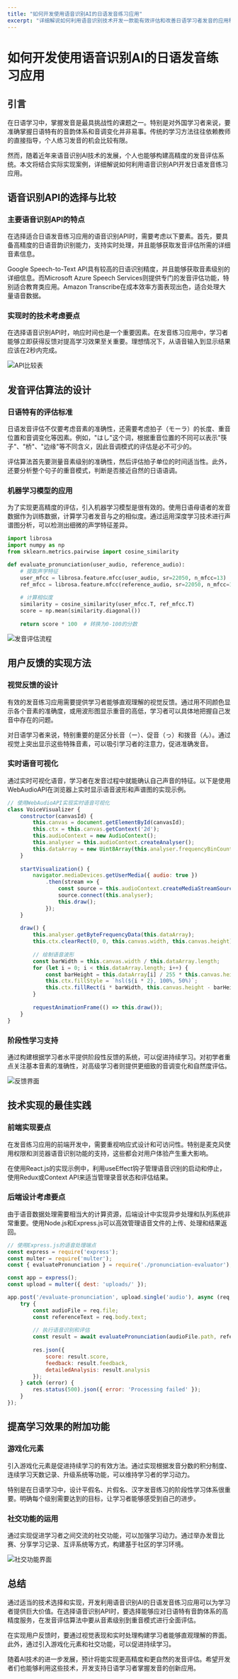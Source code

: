 ```yaml
---
title: "如何开发使用语音识别AI的日语发音练习应用"
excerpt: "详细解说如何利用语音识别技术开发一款能有效评估和改善日语学习者发音的应用程序。从API选择到实现，再到用户反馈，都能进行实践性学习。"
---
```


<!-- s1 -->
# 如何开发使用语音识别AI的日语发音练习应用

<!-- s2 -->
## 引言

<!-- s3 -->
在日语学习中，掌握发音是最具挑战性的课题之一。特别是对外国学习者来说，要准确掌握日语特有的音韵体系和音调变化并非易事。传统的学习方法往往依赖教师的直接指导，个人练习发音的机会比较有限。

<!-- s4 -->
然而，随着近年来语音识别AI技术的发展，个人也能够构建高精度的发音评估系统。本文将结合实际实现案例，详细解说如何利用语音识别API开发日语发音练习应用。

<!-- s5 -->
## 语音识别API的选择与比较

<!-- s6 -->
### 主要语音识别API的特点

<!-- s7 -->
在选择适合日语发音练习应用的语音识别API时，需要考虑以下要素。首先，要具备高精度的日语音韵识别能力，支持实时处理，并且能够获取发音评估所需的详细音素信息。

<!-- s8 -->
Google Speech-to-Text API具有较高的日语识别精度，并且能够获取音素级别的详细信息。而Microsoft Azure Speech Services则提供专门的发音评估功能，特别适合教育类应用。Amazon Transcribe在成本效率方面表现出色，适合处理大量语音数据。

<!-- s9 -->
### 实现时的技术考虑要点

<!-- s10 -->
在选择语音识别API时，响应时间也是一个重要因素。在发音练习应用中，学习者能够立即获得反馈对提高学习效果至关重要。理想情况下，从语音输入到显示结果应该在2秒内完成。

<!-- s11 -->
![API比较表](/images/blog/009/api-comparison.jpg)

<!-- s12 -->
## 发音评估算法的设计

<!-- s13 -->
### 日语特有的评估标准

<!-- s14 -->
日语发音评估不仅要考虑音素的准确性，还需要考虑拍子（モーラ）的长度、重音位置和音调变化等因素。例如，"はし"这个词，根据重音位置的不同可以表示"筷子"、"桥"、"边缘"等不同含义，因此音调模式的评估是必不可少的。

<!-- s15 -->
评估算法首先要测量音素级别的准确性，然后评估拍子单位的时间适当性。此外，还要分析整个句子的重音模式，判断是否接近自然的日语语调。

<!-- s16 -->
### 机器学习模型的应用

<!-- s17 -->
为了实现更高精度的评估，引入机器学习模型是很有效的。使用日语母语者的发音数据作为训练数据，计算学习者发音与之的相似度。通过运用深度学习技术进行声谱图分析，可以检测出细微的声学特征差异。

<!-- s18 -->
```python
import librosa
import numpy as np
from sklearn.metrics.pairwise import cosine_similarity

def evaluate_pronunciation(user_audio, reference_audio):
    # 提取声学特征
    user_mfcc = librosa.feature.mfcc(user_audio, sr=22050, n_mfcc=13)
    ref_mfcc = librosa.feature.mfcc(reference_audio, sr=22050, n_mfcc=13)
    
    # 计算相似度
    similarity = cosine_similarity(user_mfcc.T, ref_mfcc.T)
    score = np.mean(similarity.diagonal())
    
    return score * 100  # 转换为0-100的分数
```

<!-- s19 -->
![发音评估流程](/images/blog/009/evaluation-flow.jpg)

<!-- s20 -->
## 用户反馈的实现方法

<!-- s21 -->
### 视觉反馈的设计

<!-- s22 -->
有效的发音练习应用需要提供学习者能够直观理解的视觉反馈。通过用不同颜色显示各个音素的准确度，或用波形图显示重音的高低，学习者可以具体地把握自己发音中存在的问题。

<!-- s23 -->
对日语学习者来说，特别重要的是区分长音（ー）、促音（っ）和拨音（ん）。通过视觉上突出显示这些特殊音素，可以吸引学习者的注意力，促进准确发音。

<!-- s24 -->
### 实时语音可视化

<!-- s25 -->
通过实时可视化语音，学习者在发音过程中就能确认自己声音的特征。以下是使用WebAudioAPI在浏览器上实时显示语音波形和声谱图的实现示例。

<!-- s26 -->
```javascript
// 使用WebAudioAPI实现实时语音可视化
class VoiceVisualizer {
    constructor(canvasId) {
        this.canvas = document.getElementById(canvasId);
        this.ctx = this.canvas.getContext('2d');
        this.audioContext = new AudioContext();
        this.analyser = this.audioContext.createAnalyser();
        this.dataArray = new Uint8Array(this.analyser.frequencyBinCount);
    }
    
    startVisualization() {
        navigator.mediaDevices.getUserMedia({ audio: true })
            .then(stream => {
                const source = this.audioContext.createMediaStreamSource(stream);
                source.connect(this.analyser);
                this.draw();
            });
    }
    
    draw() {
        this.analyser.getByteFrequencyData(this.dataArray);
        this.ctx.clearRect(0, 0, this.canvas.width, this.canvas.height);
        
        // 绘制语音波形
        const barWidth = this.canvas.width / this.dataArray.length;
        for (let i = 0; i < this.dataArray.length; i++) {
            const barHeight = this.dataArray[i] / 255 * this.canvas.height;
            this.ctx.fillStyle = `hsl(${i * 2}, 100%, 50%)`;
            this.ctx.fillRect(i * barWidth, this.canvas.height - barHeight, barWidth, barHeight);
        }
        
        requestAnimationFrame(() => this.draw());
    }
}
```

<!-- s27 -->
### 阶段性学习支持

<!-- s28 -->
通过构建根据学习者水平提供阶段性反馈的系统，可以促进持续学习。对初学者重点关注基本音素的准确性，对高级学习者则提供更细致的音调变化和自然度评估。

<!-- s29 -->
![反馈界面](/images/blog/009/feedback-interface.jpg)

<!-- s30 -->
## 技术实现的最佳实践

<!-- s31 -->
### 前端实现要点

<!-- s32 -->
在发音练习应用的前端开发中，需要重视响应式设计和可访问性。特别是麦克风使用权限和浏览器语音识别功能的支持，这些都会对用户体验产生重大影响。

<!-- s33 -->
在使用React.js的实现示例中，利用useEffect钩子管理语音识别的启动和停止，使用Redux或Context API来适当管理录音状态和评估结果。

<!-- s34 -->
### 后端设计考虑要点

<!-- s35 -->
由于语音数据处理需要相当大的计算资源，后端设计中实现异步处理和队列系统非常重要。使用Node.js和Express.js可以高效管理语音文件的上传、处理和结果返回。

<!-- s36 -->
```javascript
// 使用Express.js的语音处理端点
const express = require('express');
const multer = require('multer');
const { evaluatePronunciation } = require('./pronunciation-evaluator');

const app = express();
const upload = multer({ dest: 'uploads/' });

app.post('/evaluate-pronunciation', upload.single('audio'), async (req, res) => {
    try {
        const audioFile = req.file;
        const referenceText = req.body.text;
        
        // 执行语音识别和评估
        const result = await evaluatePronunciation(audioFile.path, referenceText);
        
        res.json({
            score: result.score,
            feedback: result.feedback,
            detailedAnalysis: result.analysis
        });
    } catch (error) {
        res.status(500).json({ error: 'Processing failed' });
    }
});
```

<!-- s37 -->
## 提高学习效果的附加功能

<!-- s38 -->
### 游戏化元素

<!-- s39 -->
引入游戏化元素是促进持续学习的有效方法。通过实现根据发音分数的积分制度、连续学习天数记录、升级系统等功能，可以维持学习者的学习动力。

<!-- s40 -->
特别是在日语学习中，设计平假名、片假名、汉字发音练习的阶段性学习体系很重要。明确每个级别需要达到的目标，让学习者能够感受到自己的进步。

<!-- s41 -->
### 社交功能的运用

<!-- s42 -->
通过实现促进学习者之间交流的社交功能，可以加强学习动力。通过举办发音比赛、分享学习记录、互评系统等方式，构建基于社区的学习环境。

<!-- s43 -->
![社交功能界面](/images/blog/009/social-features.jpg)

<!-- s44 -->
## 总结

<!-- s45 -->
通过适当的技术选择和实现，开发利用语音识别AI的日语发音练习应用可以为学习者提供巨大价值。在选择语音识别API时，要选择能够应对日语特有音韵体系的高精度服务，在发音评估算法中要从音素级别到重音模式进行全面评估。

<!-- s46 -->
在实现用户反馈时，要通过视觉表现和实时处理构建学习者能够直观理解的界面。此外，通过引入游戏化元素和社交功能，可以促进持续学习。

<!-- s47 -->
随着AI技术的进一步发展，预计将能实现更高精度和更自然的发音评估。希望开发者们也能够利用这些技术，开发支持日语学习者掌握发音的创新应用。